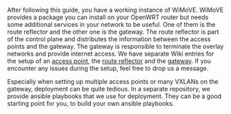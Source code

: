 After following this guide, you have a working instance of WiMoVE. WiMoVE provides a package you can install on your OpenWRT router but needs some additional services in your network to be useful. One of them is the route reflector and the other one is the gateway. The route reflector is part of the control plane and distributes the information between the access points and the gateway. The gateway is responsible to terminate the overlay networks and provide internet access. We have separate Wiki entries for the setup of an [access point](https://github.com/WiMoVE-OSS/WiMoVE/wiki/Setup---Access-Point), the [route reflector](https://github.com/WiMoVE-OSS/WiMoVE/wiki/Setup---Route-Reflector) and the [gateway](https://github.com/WiMoVE-OSS/WiMoVE/wiki/Setup-gateway). If you encounter any issues during the setup, feel free to drop us a message.

Especially when setting up multiple access points or many VXLANs on the gateway, deployment can be quite tedious. In a separate repository, we provide ansible playbooks that we use for deployment. They can be a good starting point for you, to build your own ansible playbooks.